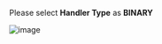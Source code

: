 Please select **Handler Type** as **BINARY**

![image](https://img.thingsboard.io/user-guide/integrations/udp/handler-configuration-binary.png)
